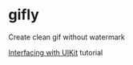# gifly
Create clean gif without watermark



[Interfacing with UIKit](https://developer.apple.com/tutorials/swiftui/interfacing-with-uikit) tutorial
